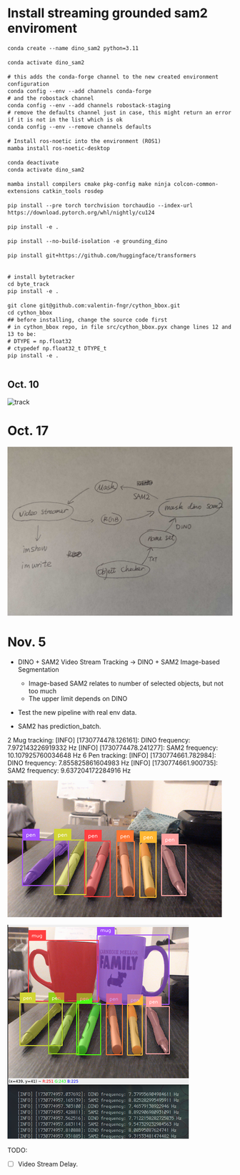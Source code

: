 # Install streaming grounded sam2 enviroment
```shell
conda create --name dino_sam2 python=3.11

conda activate dino_sam2

# this adds the conda-forge channel to the new created environment configuration 
conda config --env --add channels conda-forge
# and the robostack channel
conda config --env --add channels robostack-staging
# remove the defaults channel just in case, this might return an error if it is not in the list which is ok
conda config --env --remove channels defaults

# Install ros-noetic into the environment (ROS1)
mamba install ros-noetic-desktop

conda deactivate
conda activate dino_sam2

mamba install compilers cmake pkg-config make ninja colcon-common-extensions catkin_tools rosdep

pip install --pre torch torchvision torchaudio --index-url https://download.pytorch.org/whl/nightly/cu124

pip install -e .

pip install --no-build-isolation -e grounding_dino

pip install git+https://github.com/huggingface/transformers


# install bytetracker
cd byte_track
pip install -e .

git clone git@github.com:valentin-fngr/cython_bbox.git
cd cython_bbox
## before installing, change the source code first
# in cython_bbox repo, in file src/cython_bbox.pyx change lines 12 and 13 to be:
# DTYPE = np.float32
# ctypedef np.float32_t DTYPE_t
pip install -e .


```

## Oct. 10

![track](./result.gif)

# Oct. 17

![pipeline](./1000089746.jpg)

# Nov. 5

- DINO + SAM2 Video Stream Tracking $\rightarrow$ DINO + SAM2 Image-based Segmentation

    - Image-based SAM2 relates to number of selected objects, but not too much
    - The upper limit depends on DINO

- Test the new pipeline with real env data.
- SAM2 has prediction_batch.

2 Mug tracking:
[INFO] [1730774478.126161]: DINO frequency: 7.972143226919332 Hz
[INFO] [1730774478.241277]: SAM2 frequency: 10.107925760034648 Hz
6 Pen tracking:
[INFO] [1730774661.782984]: DINO frequency: 7.855825861604983 Hz
[INFO] [1730774661.900735]: SAM2 frequency: 9.637204172284916 Hz

![alt text](image-1.png)

![alt text](image.png)

TODO:
- [ ] Video Stream Delay.